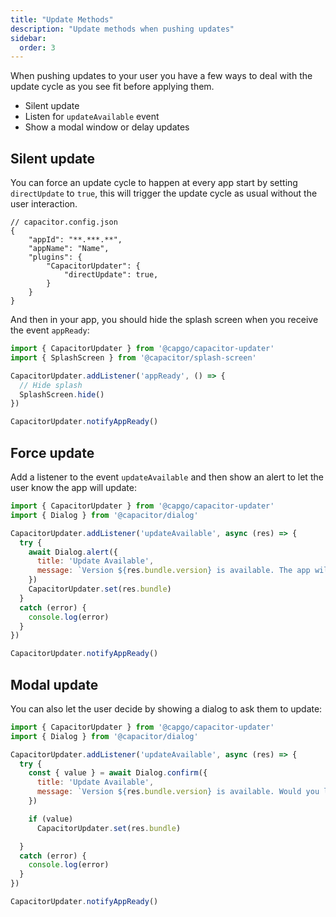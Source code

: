 ```yaml
---
title: "Update Methods"
description: "Update methods when pushing updates"
sidebar:
  order: 3
---
```


When pushing updates to your user you have a few ways to deal with the update cycle as you see fit before applying them.

- Silent update
- Listen for ```updateAvailable``` event
- Show a modal window or delay updates


## Silent update

You can force an update cycle to happen at every app start by setting `directUpdate` to `true`,
this will trigger the update cycle as usual without the user interaction.

```tsx
// capacitor.config.json
{
	"appId": "**.***.**",
	"appName": "Name",
	"plugins": {
		"CapacitorUpdater": {
			"directUpdate": true,
		}
	}
}
```

And then in your app, you should hide the splash screen when you receive the event `appReady`:

```js
import { CapacitorUpdater } from '@capgo/capacitor-updater'
import { SplashScreen } from '@capacitor/splash-screen'

CapacitorUpdater.addListener('appReady', () => {
  // Hide splash
  SplashScreen.hide()
})

CapacitorUpdater.notifyAppReady()
```

## Force update

Add a listener to the event `updateAvailable` and then show an alert to let the user know the app will update:

```js
import { CapacitorUpdater } from '@capgo/capacitor-updater'
import { Dialog } from '@capacitor/dialog'

CapacitorUpdater.addListener('updateAvailable', async (res) => {
  try {
    await Dialog.alert({
      title: 'Update Available',
      message: `Version ${res.bundle.version} is available. The app will update now`,
    })
    CapacitorUpdater.set(res.bundle)
  }
  catch (error) {
    console.log(error)
  }
})

CapacitorUpdater.notifyAppReady()
```

## Modal update

You can also let the user decide by showing a dialog to ask them to update:

```js
import { CapacitorUpdater } from '@capgo/capacitor-updater'
import { Dialog } from '@capacitor/dialog'

CapacitorUpdater.addListener('updateAvailable', async (res) => {
  try {
    const { value } = await Dialog.confirm({
      title: 'Update Available',
      message: `Version ${res.bundle.version} is available. Would you like to update now?`,
    })

    if (value)
      CapacitorUpdater.set(res.bundle)

  }
  catch (error) {
    console.log(error)
  }
})

CapacitorUpdater.notifyAppReady()
```
